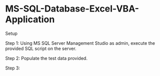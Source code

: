 # MS-SQL-Database-Excel-VBA-Application

Setup

Step 1:
  Using MS SQL Server Management Studio as admin, execute the provided SQL script on the server.
  
Step 2:
  Populate the test data provided.
  
Step 3:
  
